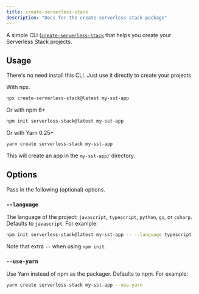 ```yaml
---
title: create-serverless-stack
description: "Docs for the create-serverless-stack package"
---
```


A simple CLI ([`create-serverless-stack`](https://www.npmjs.com/package/create-serverless-stack) that helps you create your Serverless Stack projects.

## Usage

There's no need install this CLI. Just use it directly to create your projects.

With npx.

```bash
npx create-serverless-stack@latest my-sst-app
```

Or with npm 6+

```bash
npm init serverless-stack@latest my-sst-app
```

Or with Yarn 0.25+

```bash
yarn create serverless-stack my-sst-app
```

This will create an app in the `my-sst-app/` directory.

## Options

Pass in the following (optional) options.

### `--language`

The language of the project: `javascript`, `typescript`, `python`, `go`, or `csharp`. Defaults to `javascript`. For example:

```bash
npm init serverless-stack@latest my-sst-app -- --language typescript
```

Note that extra `--` when using `npm init`.

### `--use-yarn`

Use Yarn instead of npm as the packager. Defaults to npm. For example:

```bash
yarn create serverless-stack my-sst-app --use-yarn
```
